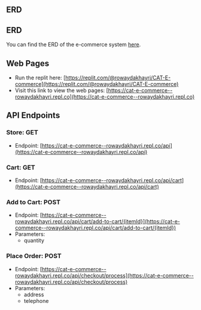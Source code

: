 ## ERD
## ERD
You can find the ERD of the e-commerce system [here](https://lucid.app/lucidchart/68464336-8fbf-43d7-bd0b-280300194c6d/edit?viewport_loc=129%2C195%2C1480%2C692%2C0_0&invitationId=inv_4f85f3ff-d02b-4d2c-8e32-2cdf1a36199c).


## Web Pages

- Run the replit here: [https://replit.com/@rowaydakhayri/CAT-E-commerce](https://replit.com/@rowaydakhayri/CAT-E-commerce)
- Visit this link to view the web pages: [https://cat-e-commerce--rowaydakhayri.repl.co](https://cat-e-commerce--rowaydakhayri.repl.co)


## API Endpoints

### Store: GET
- Endpoint: [https://cat-e-commerce--rowaydakhayri.repl.co/api](https://cat-e-commerce--rowaydakhayri.repl.co/api)

### Cart: GET
- Endpoint: [https://cat-e-commerce--rowaydakhayri.repl.co/api/cart](https://cat-e-commerce--rowaydakhayri.repl.co/api/cart)

### Add to Cart: POST
- Endpoint: [https://cat-e-commerce--rowaydakhayri.repl.co/api/cart/add-to-cart/{itemId}](https://cat-e-commerce--rowaydakhayri.repl.co/api/cart/add-to-cart/{itemId})
- Parameters:
  - quantity

### Place Order: POST
- Endpoint: [https://cat-e-commerce--rowaydakhayri.repl.co/api/checkout/process](https://cat-e-commerce--rowaydakhayri.repl.co/api/checkout/process)
- Parameters:
  - address
  - telephone

